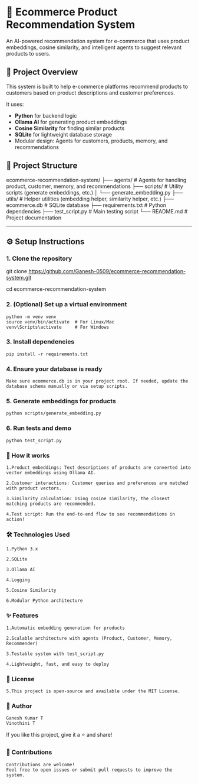 # 🛒 Ecommerce Product Recommendation System

An AI-powered recommendation system for e-commerce that uses product embeddings, cosine similarity, and intelligent agents to suggest relevant products to users.

## 🚀 Project Overview

This system is built to help e-commerce platforms recommend products to customers based on product descriptions and customer preferences.

It uses:
- **Python** for backend logic
- **Ollama AI** for generating product embeddings
- **Cosine Similarity** for finding similar products
- **SQLite** for lightweight database storage
- Modular design: Agents for customers, products, memory, and recommendations


## 🧩 Project Structure

ecommerce-recommendation-system/ 
├── agents/ # Agents for handling product, customer, memory, and recommendations 
├── scripts/ # Utility scripts (generate embeddings, etc.) 
│ └── generate_embedding.py 
├── utils/ # Helper utilities (embedding helper, similarity helper, etc.) 
├── ecommerce.db # SQLite database 
├── requirements.txt # Python dependencies 
├── test_script.py # Main testing script 
└── README.md # Project documentation

---

## ⚙️ Setup Instructions

### 1. Clone the repository

git clone https://github.com/Ganesh-0509/ecommerce-recommendation-system.git

cd ecommerce-recommendation-system

### 2. (Optional) Set up a virtual environment

    python -m venv venv
    source venv/bin/activate  # For Linux/Mac
    venv\Scripts\activate     # For Windows

### 3. Install dependencies

    pip install -r requirements.txt

### 4. Ensure your database is ready

    Make sure ecommerce.db is in your project root. If needed, update the database schema manually or via setup scripts.

### 5. Generate embeddings for products

    python scripts/generate_embedding.py

### 6. Run tests and demo

    python test_script.py

### 🧠 How it works
    1.Product embeddings: Text descriptions of products are converted into vector embeddings using Ollama AI.

    2.Customer interactions: Customer queries and preferences are matched with product vectors.

    3.Similarity calculation: Using cosine similarity, the closest matching products are recommended.

    4.Test script: Run the end-to-end flow to see recommendations in action!

### 🛠️ Technologies Used
    1.Python 3.x

    2.SQLite

    3.Ollama AI

    4.Logging

    5.Cosine Similarity

    6.Modular Python architecture

### ✨ Features
    1.Automatic embedding generation for products

    2.Scalable architecture with agents (Product, Customer, Memory, Recommender)

    3.Testable system with test_script.py

    4.Lightweight, fast, and easy to deploy

### 📄 License
    5.This project is open-source and available under the MIT License.

### 🤖 Author
    Ganesh Kumar T
    Vinothini T

If you like this project, give it a ⭐️ and share!

### 🙌 Contributions
    Contributions are welcome!
    Feel free to open issues or submit pull requests to improve the system.




